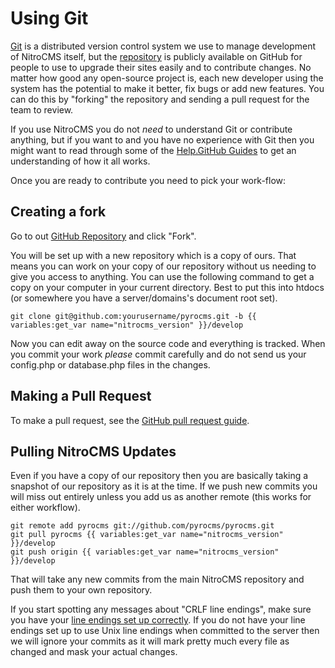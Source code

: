 # Using Git

<a href="http://git-scm.com/" target="_blank">Git</a> is a distributed version control system we use to manage development of NitroCMS itself, but the [repository](http://github.com/pyrocms/pyrocms/) is publicly available on GitHub for people to use to upgrade their sites easily and to contribute changes. No matter how good any open-source project is, each new developer using the system has the potential to make it better, fix bugs or add new features. You can do this by "forking" the repository and sending a pull request for the team to review.

If you use NitroCMS you do not *need* to understand Git or contribute anything, but if you want to and you have no experience with Git then you might want to read through some of the [Help.GitHub Guides](http://help.github.com/) to get an understanding of how it all works.

Once you are ready to contribute you need to pick your work-flow:

## Creating a fork

Go to out [GitHub Repository](http://github.com/pyrocms/pyrocms/) and click "Fork".

You will be set up with a new repository which is a copy of ours. That means you can work on your copy of our repository without us needing to give you access to anything. You can use the following command to get a copy on your computer in your current directory. Best to put this into htdocs (or somewhere you have a server/domains's document root set).

	git clone git@github.com:yourusername/pyrocms.git -b {{ variables:get_var name="nitrocms_version" }}/develop

Now you can edit away on the source code and everything is tracked. When you commit your work *please* commit carefully and do not send us your config.php or database.php files in the changes.

## Making a Pull Request

To make a pull request, see the [GitHub pull request guide](https://help.github.com/articles/using-pull-requests).
	
## Pulling NitroCMS Updates

Even if you have a copy of our repository then you are basically taking a snapshot of our repository as it is at the time. If we push new commits you will miss out entirely unless you add us as another remote (this works for either workflow).

	git remote add pyrocms git://github.com/pyrocms/pyrocms.git
	git pull pyrocms {{ variables:get_var name="nitrocms_version" }}/develop
	git push origin {{ variables:get_var name="nitrocms_version" }}/develop

That will take any new commits from the main NitroCMS repository and push them to your own repository.

If you start spotting any messages about &quot;CRLF line endings&quot;, make sure you have your [line endings set up correctly](http://help.github.com/dealing-with-lineendings/). If you do not have your line endings set up to use Unix line endings when committed to the server then we will ignore your commits as it will mark pretty much every file as changed and mask your actual changes.